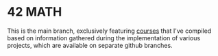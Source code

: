 # 42 MATH

This is the main branch, exclusively featuring [courses](0.0.intro.md) that I've compiled based on information gathered during the implementation of various projects, which are available on separate github branches.